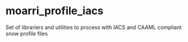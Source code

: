 # moarri_profile_iacs
Set of librariers and utilities to process with IACS and CAAML compliant snow profile files 
